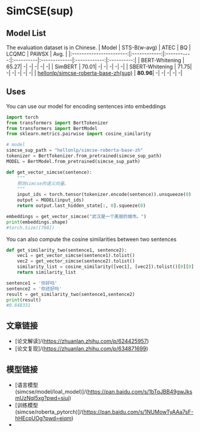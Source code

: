 # SimCSE(sup)


## Model List
The evaluation dataset is in Chinese.
|          Model          | STS-B(w-avg) | ATEC | BQ | LCQMC | PAWSX | Avg. |
|:-----------------------:|:------------:|:-----------:|:----------|:-------------|:------------:|:----------:|
|  BERT-Whitening  |  65.27| -| -| -| -| -|
|  SimBERT   |  70.01| -| -| -| -| -|
|  SBERT-Whitening  |  71.75| -| -| -| -| -|
|  [hellonlp/simcse-roberta-base-zh(sup)](https://huggingface.co/hellonlp/simcse-roberta-base-zh)  |  **80.96**| -| -| -| -| -|


## Uses
You can use our model for encoding sentences into embeddings
```python
import torch
from transformers import BertTokenizer
from transformers import BertModel
from sklearn.metrics.pairwise import cosine_similarity

# model
simcse_sup_path = "hellonlp/simcse-roberta-base-zh"
tokenizer = BertTokenizer.from_pretrained(simcse_sup_path)
MODEL = BertModel.from_pretrained(simcse_sup_path)

def get_vector_simcse(sentence):
    """
    预测simcse的语义向量。
    """
    input_ids = torch.tensor(tokenizer.encode(sentence)).unsqueeze(0)
    output = MODEL(input_ids)
    return output.last_hidden_state[:, 0].squeeze(0)

embeddings = get_vector_simcse("武汉是一个美丽的城市。")
print(embeddings.shape)
#torch.Size([768])
```

You can also compute the cosine similarities between two sentences
```python
def get_similarity_two(sentence1, sentence2):
    vec1 = get_vector_simcse(sentence1).tolist()
    vec2 = get_vector_simcse(sentence2).tolist()
    similarity_list = cosine_similarity([vec1], [vec2]).tolist()[0][0]
    return similarity_list

sentence1 = '你好吗'
sentence2 = '你还好吗'
result = get_similarity_two(sentence1,sentence2)
print(result)
#0.848331
```

## 文章链接
- [论文解读]/(https://zhuanlan.zhihu.com/p/624425957)
- [论文复现]/(https://zhuanlan.zhihu.com/p/634871699)

## 模型链接
- [语言模型(simcse/model/loal_model)]/(https://pan.baidu.com/s/1bTqJBB49gwJksmUzNql5xg?pwd=siuj)
- [训练模型(simcse/roberta_pytorch)]/(https://pan.baidu.com/s/1NUMowTyAAa7sF-hHEcpUOg?pwd=eiqm)
- 
